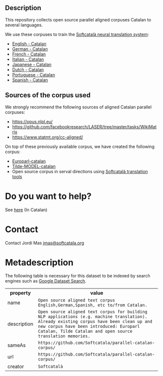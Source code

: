 ## Description
This repository collects open source parallel aligned corpuses Catalan to several languages.

We use these corpuses to train the [Softcatalà neural translation system](https://github.com/Softcatala/nmt-softcatala):

* [English - Catalan](./eng-cat/)
* [German - Catalan](./deu-cat/)
* [French - Catalan](./fra-cat/)
* [Italian - Catalan](./ita-cat/)
* [Japanese - Catalan](./jpn-cat/)
* [Dutch - Catalan](./nld-cat/)
* [Portuguese - Catalan](./por-cat/)
* [Spanish - Catalan](./spa-cat/)

## Sources of the corpus used

We strongly recommend the following sources of aligned Catalan parallel corpuses:
* https://opus.nlpl.eu/
* https://github.com/facebookresearch/LASER/tree/master/tasks/WikiMatrix
* https://www.statmt.org/cc-aligned/

On top of these previously available corpus, we have created the following corpus:

* [Europarl-catalan](https://github.com/Softcatala/Europarl-catalan)
* [Tilde-MODEL-catalan](https://github.com/Softcatala/Tilde-MODEL-catalan)
* Open source corpus in serval directions using [Softcatalà translation tools](https://github.com/Softcatala/translation-memory-tools)

# Do you want to help?

See [here](./CONTRIBUTING.md) (In Catalan)

# Contact

Contact Jordi Mas <jmas@softcatala.org>

# Metadescription

The following table is necessary for this dataset to be indexed by search
engines such as <a href="https://g.co/datasetsearch">Google Dataset Search</a>.

<div itemscope itemtype="http://schema.org/Dataset">
  <table>
    <tr>
      <th>property</th>
      <th>value</th>
    </tr>
    <tr>
      <td>name</td>
      <td><code itemprop="name">Open source aligned text corpus English,German,Spanish, etc to/from Catalan.</code></td>
    </tr>
    <tr>
      <td>description</td>
      <td><code itemprop="description">Open source aligned text corpus for building NLP applications (e.g. machine translation). Already existing corpus have been clean up and new corpus have been introduced: Europarl Catalan, Tilde Catalan and open source translation memories.</code></td>
    </tr>
    <tr>
      <td>sameAs</td>
      <td><code itemprop="sameAs">https://github.com/Softcatala/parallel-catalan-corpus/</code></td>
    </tr>
    <tr>
      <td>url</td>
      <td><code itemprop="url">https://github.com/Softcatala/parallel-catalan-corpus/</code></td>
    </tr>
    <tr>
      <td>creator</td>
      <td><code itemprop="creator">Softcatalà</code></td>
    </tr>
  </table>
</div>

